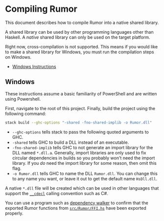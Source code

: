# Compiling Rumor

This document describes how to compile Rumor into a native shared library.

A shared library can be used by other programming languages other than Haskell.
A _native_ shared library can only be used on the target platform.

Right now, cross-compilation is not supported. This means if you would like to
make a shared library for Windows, you must run the compilation steps on
Windows.

* [Windows Instructions](#windows)

## Windows

These instructions assume a basic familiarity of PowerShell and are written
using Powershell.

First, navigate to the root of this project. Finally, build the project using
the following command:

```sh
stack build --ghc-options "-shared -fno-shared-implib -o Rumor.dll"
```
* `--ghc-options` tells stack to pass the following quoted arguments to GHC.
* `-shared` tells GHC to build a DLL instead of an executable.
* `-fno-shared-implib` tells GHC to not generate an import library for the DLL
  named `*.dll.a`. Generally, import libraries are only used to fix circular
  dependencies in builds so you probably won't need the import library. If you
  _do_ need the import library for some reason, then omit this flag.
* `-o Rumor.dll` tells GHC to name the DLL `Rumor.dll`. You can change this to
  any name you want, or leave it out to get the default name `HsDll.dll`.

A native `*.dll` file will be created which can be used in other languages that
support the [`__cdecl`][] calling convention such as C#.

You can use a program such as [dependency walker][] to confirm that the exported
Rumor functions from [`src/Rumor/FFI.hs`][] have been exported properly.

[`__cdecl`]: https://docs.microsoft.com/en-us/cpp/cpp/cdecl?view=vs-2019
[`src/Rumor/FFI.hs`]: /src/Rumor/FFI.hs
[dependency walker]: https://dependencywalker.com/
